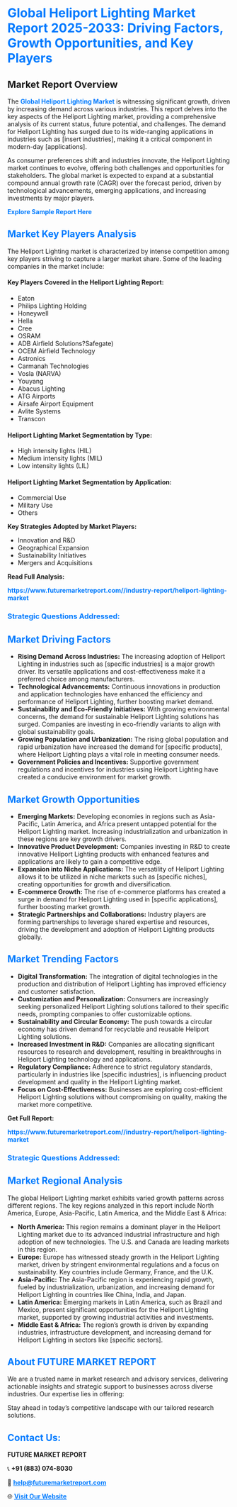 <h1 style="color: #007BFF;">Global Heliport Lighting Market Report 2025-2033: Driving Factors, Growth Opportunities, and Key Players</h1>

<section id="overview">
<h2>Market Report Overview</h2>
<p>The <a href="https://www.futuremarketreport.com//industry-report/heliport-lighting-market" style="color: #007BFF; text-decoration: none;"><strong>Global Heliport Lighting Market</strong></a> is witnessing significant growth, driven by increasing demand across various industries. This report delves into the key aspects of the Heliport Lighting market, providing a comprehensive analysis of its current status, future potential, and challenges. The demand for Heliport Lighting has surged due to its wide-ranging applications in industries such as [insert industries], making it a critical component in modern-day [applications].</p>
<p>As consumer preferences shift and industries innovate, the Heliport Lighting market continues to evolve, offering both challenges and opportunities for stakeholders. The global market is expected to expand at a substantial compound annual growth rate (CAGR) over the forecast period, driven by technological advancements, emerging applications, and increasing investments by major players.</p>
</section>

<section id="overview">
<p><a href="https://www.futuremarketreport.com//request-sample/reportId=49014" style="color: #007BFF; text-decoration: none;"><strong>Explore Sample Report Here</strong></a></p>
</section>

<section id="key-players">
<h2 style="color: #007BFF;">Market Key Players Analysis</h2>
<p>The Heliport Lighting market is characterized by intense competition among key players striving to capture a larger market share. Some of the leading companies in the market include:</p>
<h4>Key Players Covered in the Heliport Lighting Report:</h4>
<ul><li>Eaton</li><li>Philips Lighting Holding</li><li>Honeywell</li><li>Hella</li><li>Cree</li><li>OSRAM</li><li>ADB Airfield Solutions?Safegate)</li><li>OCEM Airfield Technology</li><li>Astronics</li><li>Carmanah Technologies</li><li>Vosla (NARVA)</li><li>Youyang</li><li>Abacus Lighting</li><li>ATG Airports</li><li>Airsafe Airport Equipment</li><li>Avlite Systems</li><li>Transcon</li></ul>
<h4>Heliport Lighting Market Segmentation by Type:</h4>
<ul><li>High intensity lights (HIL)</li><li>Medium intensity lights (MIL)</li><li>Low intensity lights (LIL)</li></ul>

<h4>Heliport Lighting Market Segmentation by Application:</h4>
<ul><li>Commercial Use</li><li>Military Use</li><li>Others</li></ul>
<p><strong>Key Strategies Adopted by Market Players:</strong></p>
<ul>
<li>Innovation and R&D</li>
<li>Geographical Expansion</li>
<li>Sustainability Initiatives</li>
<li>Mergers and Acquisitions</li>
</ul>
</section>

<section>
<p><strong>Read Full Analysis: </strong></p><a href="https://www.futuremarketreport.com//industry-report/heliport-lighting-market" style="color: #007BFF; text-decoration: none;"><strong>https://www.futuremarketreport.com//industry-report/heliport-lighting-market</strong></a>
<h3 style="color: #007BFF;">Strategic Questions Addressed:</h3>
</section>

<section id="driving-factors">
<h2 style="color: #007BFF;">Market Driving Factors</h2>
<ul>
<li><strong>Rising Demand Across Industries:</strong> The increasing adoption of Heliport Lighting in industries such as [specific industries] is a major growth driver. Its versatile applications and cost-effectiveness make it a preferred choice among manufacturers.</li>
<li><strong>Technological Advancements:</strong> Continuous innovations in production and application technologies have enhanced the efficiency and performance of Heliport Lighting, further boosting market demand.</li>
<li><strong>Sustainability and Eco-Friendly Initiatives:</strong> With growing environmental concerns, the demand for sustainable Heliport Lighting solutions has surged. Companies are investing in eco-friendly variants to align with global sustainability goals.</li>
<li><strong>Growing Population and Urbanization:</strong> The rising global population and rapid urbanization have increased the demand for [specific products], where Heliport Lighting plays a vital role in meeting consumer needs.</li>
<li><strong>Government Policies and Incentives:</strong> Supportive government regulations and incentives for industries using Heliport Lighting have created a conducive environment for market growth.</li>
</ul>
</section>

<section id="growth-opportunities">
<h2 style="color: #007BFF;">Market Growth Opportunities</h2>
<ul>
<li><strong>Emerging Markets:</strong> Developing economies in regions such as Asia-Pacific, Latin America, and Africa present untapped potential for the Heliport Lighting market. Increasing industrialization and urbanization in these regions are key growth drivers.</li>
<li><strong>Innovative Product Development:</strong> Companies investing in R&D to create innovative Heliport Lighting products with enhanced features and applications are likely to gain a competitive edge.</li>
<li><strong>Expansion into Niche Applications:</strong> The versatility of Heliport Lighting allows it to be utilized in niche markets such as [specific niches], creating opportunities for growth and diversification.</li>
<li><strong>E-commerce Growth:</strong> The rise of e-commerce platforms has created a surge in demand for Heliport Lighting used in [specific applications], further boosting market growth.</li>
<li><strong>Strategic Partnerships and Collaborations:</strong> Industry players are forming partnerships to leverage shared expertise and resources, driving the development and adoption of Heliport Lighting products globally.</li>
</ul>
</section>

<section id="trending-factors">
<h2 style="color: #007BFF;">Market Trending Factors</h2>
<ul>
<li><strong>Digital Transformation:</strong> The integration of digital technologies in the production and distribution of Heliport Lighting has improved efficiency and customer satisfaction.</li>
<li><strong>Customization and Personalization:</strong> Consumers are increasingly seeking personalized Heliport Lighting solutions tailored to their specific needs, prompting companies to offer customizable options.</li>
<li><strong>Sustainability and Circular Economy:</strong> The push towards a circular economy has driven demand for recyclable and reusable Heliport Lighting solutions.</li>
<li><strong>Increased Investment in R&D:</strong> Companies are allocating significant resources to research and development, resulting in breakthroughs in Heliport Lighting technology and applications.</li>
<li><strong>Regulatory Compliance:</strong> Adherence to strict regulatory standards, particularly in industries like [specific industries], is influencing product development and quality in the Heliport Lighting market.</li>
<li><strong>Focus on Cost-Effectiveness:</strong> Businesses are exploring cost-efficient Heliport Lighting solutions without compromising on quality, making the market more competitive.</li>
</ul>
</section>

<section>
<p><strong>Get Full Report: </strong></p><a href="https://www.futuremarketreport.com//industry-report/heliport-lighting-market" style="color: #007BFF; text-decoration: none;"><strong>https://www.futuremarketreport.com//industry-report/heliport-lighting-market</strong></a>
<h3 style="color: #007BFF;">Strategic Questions Addressed:</h3>
</section>


<section id="regional-analysis">
<h2 style="color: #007BFF;">Market Regional Analysis</h2>
<p>The global Heliport Lighting market exhibits varied growth patterns across different regions. The key regions analyzed in this report include North America, Europe, Asia-Pacific, Latin America, and the Middle East & Africa:</p>
<ul>
<li><strong>North America:</strong> This region remains a dominant player in the Heliport Lighting market due to its advanced industrial infrastructure and high adoption of new technologies. The U.S. and Canada are leading markets in this region.</li>
<li><strong>Europe:</strong> Europe has witnessed steady growth in the Heliport Lighting market, driven by stringent environmental regulations and a focus on sustainability. Key countries include Germany, France, and the U.K.</li>
<li><strong>Asia-Pacific:</strong> The Asia-Pacific region is experiencing rapid growth, fueled by industrialization, urbanization, and increasing demand for Heliport Lighting in countries like China, India, and Japan.</li>
<li><strong>Latin America:</strong> Emerging markets in Latin America, such as Brazil and Mexico, present significant opportunities for the Heliport Lighting market, supported by growing industrial activities and investments.</li>
<li><strong>Middle East & Africa:</strong> The region’s growth is driven by expanding industries, infrastructure development, and increasing demand for Heliport Lighting in sectors like [specific sectors].</li>
</ul>
</section>

<footer>
<h2 style="color: #007BFF;">About FUTURE MARKET REPORT</h2>
<p>We are a trusted name in market research and advisory services, delivering actionable insights and strategic support to businesses across diverse industries. Our expertise lies in offering:</p>

<p>Stay ahead in today’s competitive landscape with our tailored research solutions.</p>

<h2 style="color: #007BFF;">Contact Us:</h2>
<p><strong>FUTURE MARKET REPORT</strong></p>
<p>📞 <strong>+91 (883) 074-8030</strong></p>
<p>📧 <strong><a href="mailto:help@futuremarketreport.com" style="color: #007BFF;">help@futuremarketreport.com</a></strong></p>
<p>🌐 <strong><a href="https://www.futuremarketreport.com/" style="color: #007BFF;">Visit Our Website</a></strong></p>
</footer>
